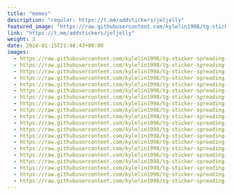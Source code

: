 ```yaml
---
title: "memes"
description: "regular: https://t.me/addstickers/jeljelly"
featured_image: "https://raw.githubusercontent.com/kylelin1998/tg-sticker-spreading-worldwide-images/main/img/d356a8ad-ac69-4341-8812-3a725cc26991.jpg"
link: "https://t.me/addstickers/jeljelly"
weight: 3
date: 2024-01-15T21:48:43+08:00
images:
  - https://raw.githubusercontent.com/kylelin1998/tg-sticker-spreading-worldwide-images/main/img/d356a8ad-ac69-4341-8812-3a725cc26991.jpg
  - https://raw.githubusercontent.com/kylelin1998/tg-sticker-spreading-worldwide-images/main/img/dd11cc4f-8690-46dd-875a-1ef572fcf6f6.jpg
  - https://raw.githubusercontent.com/kylelin1998/tg-sticker-spreading-worldwide-images/main/img/8b225c35-4ff3-41f3-92fe-688a63ceeeed.jpg
  - https://raw.githubusercontent.com/kylelin1998/tg-sticker-spreading-worldwide-images/main/img/be05efdd-d8ce-4752-b213-ec7509598c92.jpg
  - https://raw.githubusercontent.com/kylelin1998/tg-sticker-spreading-worldwide-images/main/img/ae763ac0-3b0f-4bd3-9254-2bd882dcdf0a.jpg
  - https://raw.githubusercontent.com/kylelin1998/tg-sticker-spreading-worldwide-images/main/img/5e80ec99-6843-41d7-9dc6-9c703d85c13c.jpg
  - https://raw.githubusercontent.com/kylelin1998/tg-sticker-spreading-worldwide-images/main/img/df9dc856-6cd5-4998-b145-5bee67d4dfa0.jpg
  - https://raw.githubusercontent.com/kylelin1998/tg-sticker-spreading-worldwide-images/main/img/1ba991bc-e105-466c-8061-13cb8cd15278.jpg
  - https://raw.githubusercontent.com/kylelin1998/tg-sticker-spreading-worldwide-images/main/img/c10b75c5-4bfa-4b2c-8b05-be8363241aee.jpg
  - https://raw.githubusercontent.com/kylelin1998/tg-sticker-spreading-worldwide-images/main/img/1b7b2972-df28-416c-8981-1047179a3805.jpg
  - https://raw.githubusercontent.com/kylelin1998/tg-sticker-spreading-worldwide-images/main/img/2c71758b-3fb1-47df-996d-73afbf276269.jpg
  - https://raw.githubusercontent.com/kylelin1998/tg-sticker-spreading-worldwide-images/main/img/a3d2eebc-6175-4cfd-ae78-417c8c3670fe.jpg
  - https://raw.githubusercontent.com/kylelin1998/tg-sticker-spreading-worldwide-images/main/img/2f3377b1-82f0-49f9-9858-3b2f18b46206.jpg
  - https://raw.githubusercontent.com/kylelin1998/tg-sticker-spreading-worldwide-images/main/img/cdc24d69-af65-417e-9b4e-a23125805979.jpg
  - https://raw.githubusercontent.com/kylelin1998/tg-sticker-spreading-worldwide-images/main/img/7705a328-2b24-4d51-b1f4-2f54e13ec372.jpg
  - https://raw.githubusercontent.com/kylelin1998/tg-sticker-spreading-worldwide-images/main/img/c2bc80b9-485e-4b45-aa40-95a51e74275c.jpg
  - https://raw.githubusercontent.com/kylelin1998/tg-sticker-spreading-worldwide-images/main/img/4bad7a8b-e59a-4560-8bd8-fb0d22825171.jpg
  - https://raw.githubusercontent.com/kylelin1998/tg-sticker-spreading-worldwide-images/main/img/4f1f2360-cdf4-41eb-9a85-5129605bb6e7.jpg
  - https://raw.githubusercontent.com/kylelin1998/tg-sticker-spreading-worldwide-images/main/img/1f154bd1-ab35-40cc-b826-609b3498640c.jpg
  - https://raw.githubusercontent.com/kylelin1998/tg-sticker-spreading-worldwide-images/main/img/497f871d-3655-4602-8de3-1ca4a2f3414c.jpg
---
```

